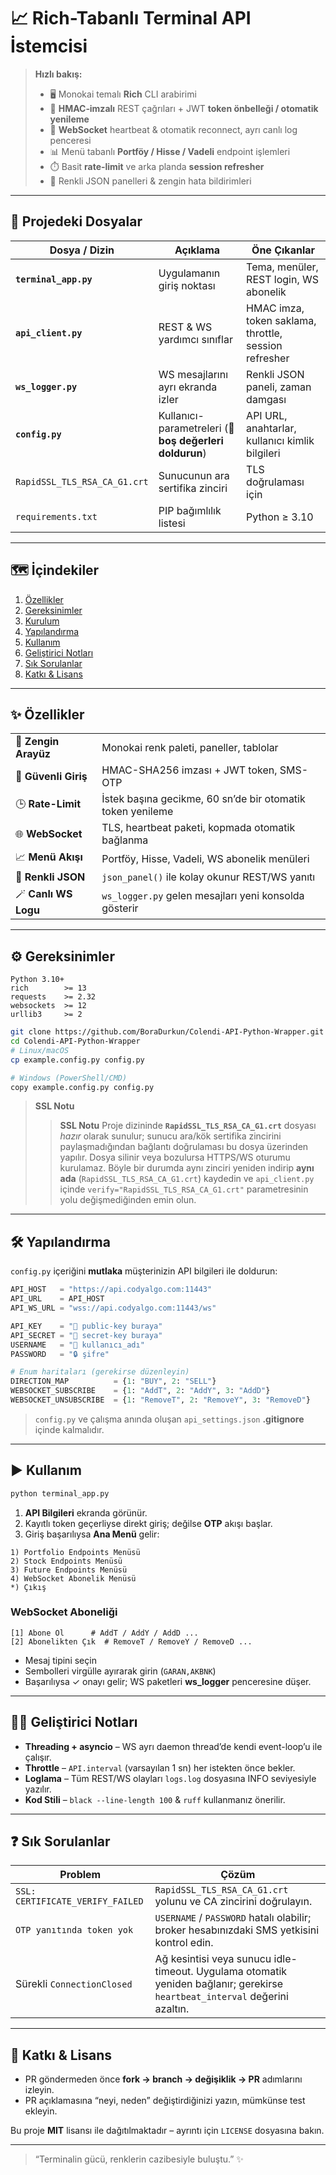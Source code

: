 # 📈 Rich-Tabanlı Terminal API İstemcisi

> **Hızlı bakış:**
>
> * 🖥️ Monokai temalı **Rich** CLI arabirimi
> * 🔐 **HMAC‑imzalı** REST çağrıları + JWT **token önbelleği / otomatik yenileme**
> * 🔄 **WebSocket** heartbeat & otomatik reconnect, ayrı canlı log penceresi
> * 📊 Menü tabanlı **Portföy / Hisse / Vadeli** endpoint işlemleri
> * ⏱️ Basit **rate‑limit** ve arka planda **session refresher**
> * 📜 Renkli JSON panelleri & zengin hata bildirimleri

---

## 📂 Projedeki Dosyalar

| Dosya / Dizin                | Açıklama                                                | Öne Çıkanlar                                          |
| ---------------------------- | ------------------------------------------------------- | ----------------------------------------------------- |
| **`terminal_app.py`**        | Uygulamanın giriş noktası                               | Tema, menüler, REST login, WS abonelik                |
| **`api_client.py`**          | REST & WS yardımcı sınıflar                             | HMAC imza, token saklama, throttle, session refresher |
| **`ws_logger.py`**           | WS mesajlarını ayrı ekranda izler                       | Renkli JSON paneli, zaman damgası                     |
| **`config.py`**              | Kullanıcı-parametreleri (🛑 **boş değerleri doldurun**) | API URL, anahtarlar, kullanıcı kimlik bilgileri       |
| `RapidSSL_TLS_RSA_CA_G1.crt` | Sunucunun ara sertifika zinciri                         | TLS doğrulaması için                                  |
| `requirements.txt`           | PIP bağımlılık listesi                                  | Python ≥ 3.10                                         |

---

## 🗺️ İçindekiler

1. [Özellikler](#özellikler)
2. [Gereksinimler](#gereksinimler)
3. [Kurulum](#kurulum)
4. [Yapılandırma](#yapılandırma)
5. [Kullanım](#kullanım)
6. [Geliştirici Notları](#geliştirici-notları)
7. [Sık Sorulanlar](#sık-sorulanlar)
8. [Katkı & Lisans](#katkı--lisans)

---

## ✨ Özellikler

|                      |                                                            |
| -------------------- | ---------------------------------------------------------- |
| 🎨 **Zengin Arayüz** | Monokai renk paleti, paneller, tablolar                    |
| 🔑 **Güvenli Giriş** | HMAC-SHA256 imzası + JWT token, SMS-OTP                    |
| 🕒 **Rate-Limit**    | İstek başına gecikme, 60 sn’de bir otomatik token yenileme |
| 🌐 **WebSocket**     | TLS, heartbeat paketi, kopmada otomatik bağlanma           |
| 📈 **Menü Akışı**    | Portföy, Hisse, Vadeli, WS abonelik menüleri               |
| 📑 **Renkli JSON**   | `json_panel()` ile kolay okunur REST/WS yanıtı             |
| 🪄 **Canlı WS Logu** | `ws_logger.py` gelen mesajları yeni konsolda gösterir      |

---

## ⚙️ Gereksinimler

```
Python 3.10+
rich        >= 13
requests    >= 2.32
websockets  >= 12
urllib3     >= 2
```

```bash
git clone https://github.com/BoraDurkun/Colendi-API-Python-Wrapper.git
cd Colendi-API-Python-Wrapper
# Linux/macOS
cp example.config.py config.py

# Windows (PowerShell/CMD)
copy example.config.py config.py
```

> **SSL Notu**
>
> > **SSL Notu**
> > Proje dizininde **`RapidSSL_TLS_RSA_CA_G1.crt`** dosyası *hazır* olarak sunulur; sunucu ara/kök sertifika zincirini paylaşmadığından bağlantı doğrulaması bu dosya üzerinden yapılır.
> > Dosya silinir veya bozulursa HTTPS/WS oturumu kurulamaz. Böyle bir durumda aynı zinciri yeniden indirip **aynı ada** (`RapidSSL_TLS_RSA_CA_G1.crt`) kaydedin ve `api_client.py` içinde `verify="RapidSSL_TLS_RSA_CA_G1.crt"` parametresinin yolu değişmediğinden emin olun.

---

## 🛠️ Yapılandırma

`config.py` içeriğini **mutlaka** müşterinizin API bilgileri ile doldurun:

```python
API_HOST   = "https://api.codyalgo.com:11443"
API_URL    = API_HOST
API_WS_URL = "wss://api.codyalgo.com:11443/ws"

API_KEY    = "🚀 public-key buraya"
API_SECRET = "🔑 secret-key buraya"
USERNAME   = "👤 kullanıcı_adı"
PASSWORD   = "🔒 şifre"

# Enum haritaları (gerekirse düzenleyin)
DIRECTION_MAP          = {1: "BUY", 2: "SELL"}
WEBSOCKET_SUBSCRIBE    = {1: "AddT", 2: "AddY", 3: "AddD"}
WEBSOCKET_UNSUBSCRIBE  = {1: "RemoveT", 2: "RemoveY", 3: "RemoveD"}
```

> `config.py` ve çalışma anında oluşan `api_settings.json` **.gitignore** içinde kalmalıdır.

---

## ▶️ Kullanım

```bash
python terminal_app.py
```

1. **API Bilgileri** ekranda görünür.
2. Kayıtlı token geçerliyse direkt giriş; değilse **OTP** akışı başlar.
3. Giriş başarılıysa **Ana Menü** gelir:

```
1) Portfolio Endpoints Menüsü
2) Stock Endpoints Menüsü
3) Future Endpoints Menüsü
4) WebSocket Abonelik Menüsü
*) Çıkış
```

### WebSocket Aboneliği

```
[1] Abone Ol      # AddT / AddY / AddD ...
[2] Abonelikten Çık  # RemoveT / RemoveY / RemoveD ...
```

* Mesaj tipini seçin
* Sembolleri virgülle ayırarak girin (`GARAN,AKBNK`)
* Başarılıysa ✓ onayı gelir; WS paketleri **ws\_logger** penceresine düşer.

---

## 🧑‍💻 Geliştirici Notları

* **Threading + asyncio** – WS ayrı daemon thread’de kendi event-loop’u ile çalışır.
* **Throttle** – `API.interval` (varsayılan 1 sn) her istekten önce bekler.
* **Loglama** – Tüm REST/WS olayları `logs.log` dosyasına INFO seviyesiyle yazılır.
* **Kod Stili** – `black --line-length 100` & `ruff` kullanmanız önerilir.

---

## ❓ Sık Sorulanlar

| Problem                          | Çözüm                                                                                                                       |
| -------------------------------- | --------------------------------------------------------------------------------------------------------------------------- |
| `SSL: CERTIFICATE_VERIFY_FAILED` | `RapidSSL_TLS_RSA_CA_G1.crt` yolunu ve CA zincirini doğrulayın.                                                             |
| `OTP yanıtında token yok`        | `USERNAME` / `PASSWORD` hatalı olabilir; broker hesabınızdaki SMS yetkisini kontrol edin.                                   |
| Sürekli `ConnectionClosed`       | Ağ kesintisi veya sunucu idle-timeout. Uygulama otomatik yeniden bağlanır; gerekirse `heartbeat_interval` değerini azaltın. |

---

## 🤝 Katkı & Lisans

* PR göndermeden önce **fork → branch → değişiklik → PR** adımlarını izleyin.
* PR açıklamasına “neyi, neden” değiştirdiğinizi yazın, mümkünse test ekleyin.

Bu proje **MIT** lisansı ile dağıtılmaktadır – ayrıntı için `LICENSE` dosyasına bakın.

---

> “Terminalin gücü, renklerin cazibesiyle buluştu.” ✨
